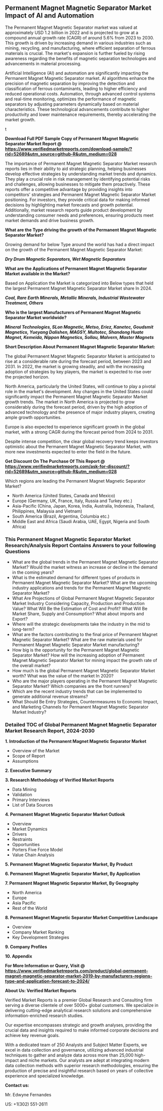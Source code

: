 <h2>Permanent Magnet Magnetic Separator Market Impact of AI and Automation</h2><p>The Permanent Magnet Magnetic Separator market was valued at approximately USD 1.2 billion in 2022 and is projected to grow at a compound annual growth rate (CAGR) of around 5.6% from 2023 to 2030. This growth is driven by increasing demand in various industries such as mining, recycling, and manufacturing, where efficient separation of ferrous materials is crucial. The market's expansion is further fueled by rising awareness regarding the benefits of magnetic separation technologies and advancements in material processing.</p><p>Artificial Intelligence (AI) and automation are significantly impacting the Permanent Magnet Magnetic Separator market. AI algorithms enhance the precision of magnetic separation by improving the detection and classification of ferrous contaminants, leading to higher efficiency and reduced operational costs. Automation, through advanced control systems and real-time monitoring, optimizes the performance of magnetic separators by adjusting parameters dynamically based on material characteristics. These technological advancements contribute to higher productivity and lower maintenance requirements, thereby accelerating the market growth.</p>t</p><p id="" class=""><strong>Download Full PDF Sample Copy of Permanent Magnet Magnetic Separator Market Report @ <a href="https://www.verifiedmarketreports.com/download-sample/?rid=52689&utm_source=github-R&utm_medium=028" target="_blank">https://www.verifiedmarketreports.com/download-sample/?rid=52689&utm_source=github-R&utm_medium=028</a></strong></p><p>The importance of&nbsp;Permanent Magnet Magnetic Separator Market research reports lies in their ability to aid strategic planning, helping businesses develop effective strategies by understanding market trends and dynamics. They play a crucial role in risk management by identifying potential risks and challenges, allowing businesses to mitigate them proactively. These reports offer a competitive advantage by providing insights into competitors' strategies and Permanent Magnet Magnetic Separator Market positioning. For investors, they provide critical data for making informed decisions by highlighting market forecasts and growth potential. Additionally, market research reports guide product development by understanding consumer needs and preferences, ensuring products meet market demands and drive business growth.</p><p><strong>What are the&nbsp;Type driving the growth of the Permanent Magnet Magnetic Separator Market?</strong></p><p id="" class="">Growing demand for below Type around the world has had a direct impact on the growth of the Permanent Magnet Magnetic Separator Market:</p><em><strong>Dry Drum Magnetic Separators, Wet Magnetic Separators</strong></em></p><strong>What are the&nbsp;Applications&nbsp;of Permanent Magnet Magnetic Separator Market available in the Market?</strong></p><p id="" class="">Based on Application the Market is categorized into Below types that held the largest Permanent Magnet Magnetic Separator Market share In 2024.</p><em><strong>Coal, Rare Earth Minerals, Metallic Minerals, Industrial Wastewater Treatment, Others</strong></em></p><strong>Who is the largest Manufacturers of Permanent Magnet Magnetic Separator Market worldwide?</strong></p><p><em><strong>Mineral Technologies, SLon Magnetic, Metso, Eriez, Kanetec, Goudsmit Magnetics, Yueyang Dalishen, MAGSY, Multotec, Shandong Huate Magnet, Kemeida, Nippon Magnetics, Sollau, Malvern, Master Magnets</strong></em></p><p id="" class=""><strong>Short Description About Permanent Magnet Magnetic Separator Market:</strong></p><p>The global Permanent Magnet Magnetic Separator Market is anticipated to rise at a considerable rate during the forecast period, between 2023 and 2031. In 2022, the market is growing steadily, and with the increasing adoption of strategies by key players, the market is expected to rise over the projected horizon.</p><p>North America, particularly the United States, will continue to play a pivotal role in the market's development. Any changes in the United States could significantly impact the Permanent Magnet Magnetic Separator Market growth trends. The market in North America is projected to grow considerably during the forecast period, driven by the high adoption of advanced technology and the presence of major industry players, creating ample growth opportunities.</p><p>Europe is also expected to experience significant growth in the global market, with a strong CAGR during the forecast period from 2024 to 2031.</p><p>Despite intense competition, the clear global recovery trend keeps investors optimistic about the Permanent Magnet Magnetic Separator Market, with more new investments expected to enter the field in the future.</p><p id="" class=""><strong>Get Discount On The Purchase Of This Report @ <a href="https://www.verifiedmarketreports.com/ask-for-discount/?rid=52689&utm_source=github-R&utm_medium=028" target="_blank">https://www.verifiedmarketreports.com/ask-for-discount/?rid=52689&utm_source=github-R&utm_medium=028</a></strong></p>Which regions are leading the Permanent Magnet Magnetic Separator Market?</p><ul><li>North America (United States, Canada and Mexico)</li><li>Europe (Germany, UK, France, Italy, Russia and Turkey etc.)</li><li>Asia-Pacific (China, Japan, Korea, India, Australia, Indonesia, Thailand, Philippines, Malaysia and Vietnam)</li><li>South America (Brazil, Argentina, Columbia etc.)</li><li>Middle East and Africa (Saudi Arabia, UAE, Egypt, Nigeria and South Africa)</li></ul><h3 id="" class="">This Permanent Magnet Magnetic Separator Market Research/Analysis Report Contains Answers to your following Questions</h3><ul><li>What are the global trends in the Permanent Magnet Magnetic Separator Market? Would the market witness an increase or decline in the demand in the coming years?</li><li>What is the estimated demand for different types of products in Permanent Magnet Magnetic Separator Market? What are the upcoming industry applications and trends for the Permanent Magnet Magnetic Separator Market?</li><li>What Are Projections of Global Permanent Magnet Magnetic Separator Market Industry Considering Capacity, Production and Production Value? What Will Be the Estimation of Cost and Profit? What Will Be Market Share, Supply and Consumption? What about imports and Export?</li><li>Where will the strategic developments take the industry in the mid to long-term?</li><li>What are the factors contributing to the final price of Permanent Magnet Magnetic Separator Market? What are the raw materials used for Permanent Magnet Magnetic Separator Market manufacturing?</li><li>How big is the opportunity for the Permanent Magnet Magnetic Separator Market? How will the increasing adoption of Permanent Magnet Magnetic Separator Market for mining impact the growth rate of the overall market?</li><li>How much is the global Permanent Magnet Magnetic Separator Market worth? What was the value of the market In 2020?</li><li>Who are the major players operating in the Permanent Magnet Magnetic Separator Market? Which companies are the front runners?</li><li>Which are the recent industry trends that can be implemented to generate additional revenue streams?</li><li>What Should Be Entry Strategies, Countermeasures to Economic Impact, and Marketing Channels for Permanent Magnet Magnetic Separator Market Industry?</li></ul><h3 id="" class="">Detailed TOC of Global Permanent Magnet Magnetic Separator Market Research Report, 2024-2030</h3><p id="" class=""><strong>1. Introduction of the Permanent Magnet Magnetic Separator Market</strong></p><ul><li>Overview of the Market</li><li>Scope of Report</li><li>Assumptions</li></ul><p id="" class=""><strong>2. Executive Summary</strong></p><p id="" class=""><strong>3. Research Methodology of Verified Market Reports</strong></p><ul><li>Data Mining</li><li>Validation</li><li>Primary Interviews</li><li>List of Data Sources</li></ul><p id="" class=""><strong>4. Permanent Magnet Magnetic Separator Market Outlook</strong></p><ul><li>Overview</li><li>Market Dynamics</li><li>Drivers</li><li>Restraints</li><li>Opportunities</li><li>Porters Five Force Model</li><li>Value Chain Analysis</li></ul><p id="" class=""><strong>5. Permanent Magnet Magnetic Separator Market, By Product</strong></p><p id="" class=""><strong>6. Permanent Magnet Magnetic Separator Market, By Application</strong></p><p id="" class=""><strong>7. Permanent Magnet Magnetic Separator Market, By Geography</strong></p><ul><li>North America</li><li>Europe</li><li>Asia Pacific</li><li>Rest of the World</li></ul><p id="" class=""><strong>8. Permanent Magnet Magnetic Separator Market Competitive Landscape</strong></p><ul><li>Overview</li><li>Company Market Ranking</li><li>Key Development Strategies</li></ul><p id="" class=""><strong>9. Company Profiles</strong></p><p id="" class=""><strong>10. Appendix</strong></p><p id="" class=""><strong>For More Information or Query, Visit @ <a href="https://www.verifiedmarketreports.com/product/global-permanent-magnet-magnetic-separator-market-2019-by-manufacturers-regions-type-and-application-forecast-to-2024/" target="_blank">https://www.verifiedmarketreports.com/product/global-permanent-magnet-magnetic-separator-market-2019-by-manufacturers-regions-type-and-application-forecast-to-2024/</a></strong></p><p id="" class=""><strong>About Us: Verified Market Reports</strong></p><p id="" class="">Verified Market Reports is a premier Global Research and Consulting firm serving a diverse clientele of over 5000+ global customers. We specialize in delivering cutting-edge analytical research solutions and comprehensive information-enriched research studies.</p><p id="" class="">Our expertise encompasses strategic and growth analyses, providing the crucial data and insights required to make informed corporate decisions and achieve key revenue goals.</p><p id="" class="">With a dedicated team of 250 Analysts and Subject Matter Experts, we excel in data collection and governance, utilizing advanced industrial techniques to gather and analyze data across more than 25,000 high-impact and niche markets. Our analysts are adept at integrating modern data collection methods with superior research methodologies, ensuring the production of precise and insightful research based on years of collective experience and specialized knowledge.</p><p id="" class=""><strong>Contact us:</strong></p><p id="" class="">Mr. Edwyne Fernandes</p><p id="" class="">US: +1(302) 551-2611</p>